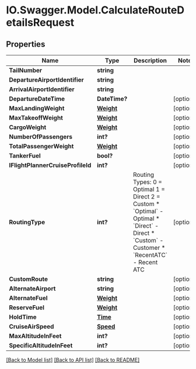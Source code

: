 # IO.Swagger.Model.CalculateRouteDetailsRequest
## Properties

Name | Type | Description | Notes
------------ | ------------- | ------------- | -------------
**TailNumber** | **string** |  | 
**DepartureAirportIdentifier** | **string** |  | 
**ArrivalAirportIdentifier** | **string** |  | 
**DepartureDateTime** | **DateTime?** |  | [optional] 
**MaxLandingWeight** | [**Weight**](Weight.md) |  | [optional] 
**MaxTakeoffWeight** | [**Weight**](Weight.md) |  | [optional] 
**CargoWeight** | [**Weight**](Weight.md) |  | [optional] 
**NumberOfPassengers** | **int?** |  | [optional] 
**TotalPassengerWeight** | [**Weight**](Weight.md) |  | [optional] 
**TankerFuel** | **bool?** |  | [optional] 
**IFlightPlannerCruiseProfileId** | **int?** |  | [optional] 
**RoutingType** | **int?** | Routing Types:             0 &#x3D; Optimal             1 &#x3D; Direct             2 &#x3D; Custom    * &#x60;Optimal&#x60; - Optimal  * &#x60;Direct&#x60; - Direct  * &#x60;Custom&#x60; - Customer  * &#x60;RecentATC&#x60; - Recent ATC   | [optional] 
**CustomRoute** | **string** |  | [optional] 
**AlternateAirport** | **string** |  | [optional] 
**AlternateFuel** | [**Weight**](Weight.md) |  | [optional] 
**ReserveFuel** | [**Weight**](Weight.md) |  | [optional] 
**HoldTime** | [**Time**](Time.md) |  | [optional] 
**CruiseAirSpeed** | [**Speed**](Speed.md) |  | [optional] 
**MaxAltitudeInFeet** | **int?** |  | [optional] 
**SpecificAltitudeInFeet** | **int?** |  | [optional] 

[[Back to Model list]](../README.md#documentation-for-models) [[Back to API list]](../README.md#documentation-for-api-endpoints) [[Back to README]](../README.md)

